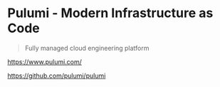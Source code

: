 # Pulumi - Modern Infrastructure as Code

> Fully managed cloud engineering platform

<https://www.pulumi.com/>

<https://github.com/pulumi/pulumi>
